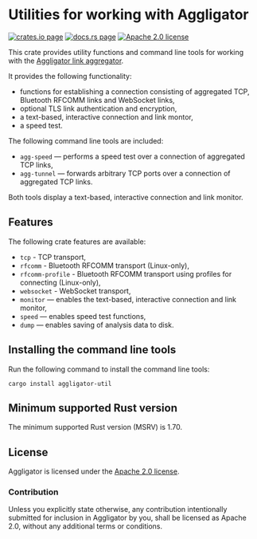 # Utilities for working with Aggligator

[![crates.io page](https://img.shields.io/crates/v/aggligator-util)](https://crates.io/crates/aggligator-util)
[![docs.rs page](https://docs.rs/aggligator-util/badge.svg)](https://docs.rs/aggligator-util)
[![Apache 2.0 license](https://img.shields.io/crates/l/aggligator-util)](https://raw.githubusercontent.com/surban/aggligator/master/LICENSE)

This crate provides utility functions and command line tools for working with the
[Aggligator link aggregator].

It provides the following functionality:
  * functions for establishing a connection consisting of aggregated TCP,
    Bluetooth RFCOMM links and WebSocket links,
  * optional TLS link authentication and encryption,
  * a text-based, interactive connection and link montor,
  * a speed test.

The following command line tools are included:
  * `agg-speed` — performs a speed test over a connection of aggregated TCP links,
  * `agg-tunnel` — forwards arbitrary TCP ports over a connection of aggregated TCP links.

Both tools display a text-based, interactive connection and link monitor.

[Aggligator link aggregator]: https://crates.io/crates/aggligator

## Features

The following crate features are available:

  * `tcp` - TCP transport,
  * `rfcomm` - Bluetooth RFCOMM transport (Linux-only),
  * `rfcomm-profile` - Bluetooth RFCOMM transport using profiles for connecting (Linux-only),
  * `websocket` - WebSocket transport,
  * `monitor` — enables the text-based, interactive connection and link monitor,
  * `speed` — enables speed test functions,
  * `dump` — enables saving of analysis data to disk.

## Installing the command line tools

Run the following command to install the command line tools:

    cargo install aggligator-util

## Minimum supported Rust version

The minimum supported Rust version (MSRV) is 1.70.

## License

Aggligator is licensed under the [Apache 2.0 license].

[Apache 2.0 license]: https://github.com/surban/aggligator/blob/master/LICENSE

### Contribution

Unless you explicitly state otherwise, any contribution intentionally submitted
for inclusion in Aggligator by you, shall be licensed as Apache 2.0, without any
additional terms or conditions.

